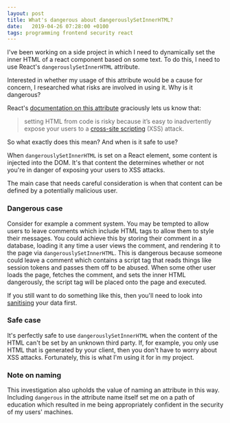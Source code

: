 ```yaml
---
layout: post
title: What's dangerous about dangerouslySetInnerHTML?
date:   2019-04-26 07:28:00 +0100
tags: programming frontend security react
---
```

I've been working on a side project in which I need to dynamically set the inner
HTML of a react component based on some text. To do this, I need to use React's
`dangerouslySetInnerHTML` attribute.

Interested in whether my usage of this attribute would be a cause for concern, I
researched what risks are involved in using it. Why is it dangerous?

React's
[documentation on this attribute](https://reactjs.org/docs/dom-elements.html#dangerouslysetinnerhtml)
graciously lets us know that:

> setting HTML from code is risky because it’s easy to inadvertently expose your
> users to
> a [cross-site scripting](https://en.wikipedia.org/wiki/Cross-site_scripting)
> (XSS) attack.

So what exactly does this mean? And when is it safe to use?

When `dangerouslySetInnerHTML` is set on a React element, some content is
injected into the DOM. It's that content the determines whether or not you're in
danger of exposing your users to XSS attacks.

The main case that needs careful consideration is when that content can be
defined by a potentially malicious user.

### Dangerous case

Consider for example a comment system. You may be tempted to allow users to
leave comments which include HTML tags to allow them to style their messages.
You could achieve this by storing their comment in a database, loading it any
time a user views the comment, and rendering it to the page via
`dangerouslySetInnerHTML`. This is dangerous because someone could leave a
comment which contains a script tag that reads things like session tokens and
passes them off to be abused. When some other user loads the page, fetches the
comment, and sets the inner HTML dangerously, the script tag will be placed onto
the page and executed.

If you still want to do something like this, then you'll need to look into
[sanitising](https://www.npmjs.com/package/sanitize-html) your data first. 

### Safe case

It's perfectly safe to use `dangerouslySetInnerHTML` when the content of the
HTML can't be set by an unknown third party. If, for example, you only use HTML
that is generated by your client, then you don't have to worry about XSS
attacks. Fortunately, this is what I'm using it for in my project.

### Note on naming

This investigation also upholds the value of naming an attribute in this way.
Including `dangerous` in the attribute name itself set me on a path of education
which resulted in me being appropriately confident in the security of my users'
machines.
